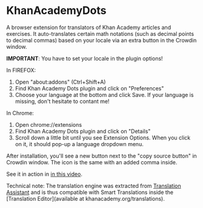 # KhanAcademyDots

A browser extension for translators of Khan Academy articles and exercises. It auto-translates certain math notations (such as decimal points to decimal commas) based on your locale via an extra button in the Crowdin window. 

**IMPORTANT**: You have to set your locale in the plugin options! 

In FIREFOX:
1. Open "about:addons" (Ctrl+Shift+A)
2. Find Khan Academy Dots plugin and click on "Preferences"
3. Choose your language at the bottom and click Save. If your language is missing, don't hesitate to contant me!

In Chrome:

1. Open chrome://extensions 
2. Find Khan Academy Dots plugin and click on "Details"
3. Scroll down a little bit until you see Extension Options. When you click on it, it should pop-up a language dropdown menu.

After installation, you'll see a new button next to the "copy source button" in Crowdin window. The icon is the same with an added comma inside. 

See it in action in [in this video](https://www.youtube.com/watch?time_continue=2&v=GCXZM7GEtVU).

Technical note: The translation engine was extracted from [Translation Assistant](https://github.com/khan/translation-assistant) and is thus compatible with Smart Translations inside the [Translation Editor](available at khanacademy.org/translations).

